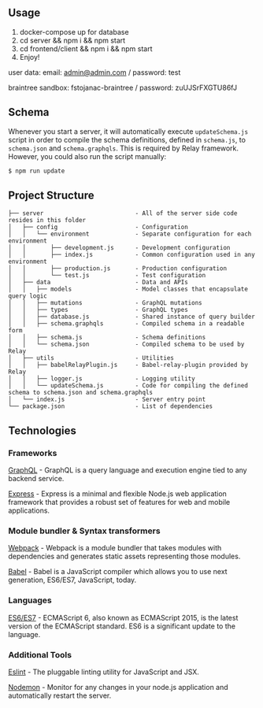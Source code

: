 ## Usage

1. docker-compose up for database
2. cd server && npm i && npm start
3. cd frontend/client && npm i && npm start
4. Enjoy!

user data: email: admin@admin.com / password: test

braintree sandbox: fstojanac-braintree / password: zuUJSrFXGTU86fJ

## Schema

Whenever you start a server, it will automatically execute `updateSchema.js` script in order to compile the schema definitions, defined in `schema.js`, to `schema.json` and `schema.graphqls`. This is required by Relay framework. However, you could also run the script manually:

```bash
$ npm run update
```

## Project Structure

    ├── server                          - All of the server side code resides in this folder
    │   ├── config                      - Configuration
    │   │   └── environment             - Separate configuration for each environment
    │   │       ├── development.js      - Development configuration
    │   │       ├── index.js            - Common configuration used in any environment
    │   │       ├── production.js       - Production configuration
    │   │       └── test.js             - Test configuration
    │   ├── data                        - Data and APIs
    │   │   ├── models                  - Model classes that encapsulate query logic
    │   │   ├── mutations               - GraphQL mutations
    │   │   ├── types                   - GraphQL types
    │   │   ├── database.js             - Shared instance of query builder
    │   │   ├── schema.graphqls         - Compiled schema in a readable form
    │   │   ├── schema.js               - Schema definitions
    │   │   └── schema.json             - Compiled schema to be used by Relay
    │   ├── utils                       - Utilities
    │   │   ├── babelRelayPlugin.js     - Babel-relay-plugin provided by Relay
    │   │   ├── logger.js               - Logging utility
    │   │   └── updateSchema.js         - Code for compiling the defined schema to schema.json and schema.graphqls
    │   └── index.js                    - Server entry point
    └── package.json                    - List of dependencies

## Technologies

### Frameworks

[GraphQL](https://github.com/facebook/graphql) - GraphQL is a query language and execution engine tied to any backend service.

[Express](http://expressjs.com/) - Express is a minimal and flexible Node.js web application framework that provides a robust set of features for web and mobile applications.

### Module bundler & Syntax transformers
[Webpack](https://webpack.github.io) - Webpack is a module bundler that takes modules with dependencies and generates static assets representing those modules.

[Babel](https://babeljs.io) - Babel is a JavaScript compiler which allows you to  use next generation, ES6/ES7, JavaScript, today.

### Languages
[ES6/ES7](https://github.com/lukehoban/es6features) - ECMAScript 6, also known as ECMAScript 2015, is the latest version of the ECMAScript standard. ES6 is a significant update to the language.

### Additional Tools
[Eslint](http://eslint.org) - The pluggable linting utility for JavaScript and JSX.

[Nodemon](http://nodemon.io) - Monitor for any changes in your node.js application and automatically restart the server.
